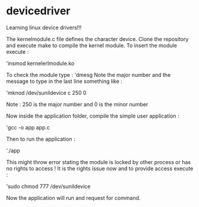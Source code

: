 # devicedriver
Learning linux device drivers!!! 

The kernelmodule.c file defines the character device. 
Clone the repository and execute make to compile the kernel module.
To insert the module execute : 

'insmod kernelerlmodule.ko 

To check the module type : 'dmesg 
Note the major number and the message to type in the last line something like :

'mknod /dev/sunildevice c 250 0 

Note : 250 is the major number and 0 is the minor number

Now inside the application folder, compile the simple user application :

'gcc -o app app.c

Then to run the application :

'./app 

This might throw error stating the module is locked by other process or has no rights to access ! It is the rights issue now and to provide access execute :

'sudo chmod 777 /dev/sunildevice 

Now the application will run and request for command. 

